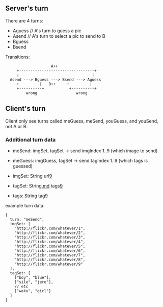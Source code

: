 ## Server's turn ##

There are 4 turns:
  * Aguess // A's turn to guess a pic
  * Asend // A's turn to select a pic to send to B
  * Bguess
  * Bsend

Transitions:

```
                    A++
     +---------------------------------+
     ↓                                |
  Asend ---> Bguess ---> Bsend ---> Aguess
     ↑         |   B++     ↑         |
     +----------+           +----------+
         wrong                 wrong
```

## Client's turn ##

Client only see turns called meGuess, meSend, youGuess, and youSend, not A or B.

### Additional turn data ###

  * meSend: imgSet, tagSet     -> send imgIndex 1..9 (which image to send)
  * meGuess: imgGuess, tagSet  -> send tagIndex 1..9 (which tags is guessed)

  * imgSet: String url[9](9.md)
  * tagSet: String[.md](.md) tags[9](9.md)
  * tags: String tag[9](9.md)

example turn data:
```
{
  turn: "meSend",
  imgSet: [
    "http://flickr.com/whatever/1",
    "http://flickr.com/whatever/2",
    "http://flickr.com/whatever/3",
    "http://flickr.com/whatever/4",
    "http://flickr.com/whatever/5",
    "http://flickr.com/whatever/6",
    "http://flickr.com/whatever/7",
    "http://flickr.com/whatever/8",
    "http://flickr.com/whatever/9"
  ],
  tagSet: [
    ["boy", "blue"],
    ["sile", "jere"],
    // etc
    ["waku", "girl"]
  ]
}
```